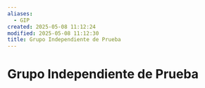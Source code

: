 ```yaml
---
aliases:
  - GIP
created: 2025-05-08 11:12:24
modified: 2025-05-08 11:12:30
title: Grupo Independiente de Prueba
---
```


# Grupo Independiente de Prueba
